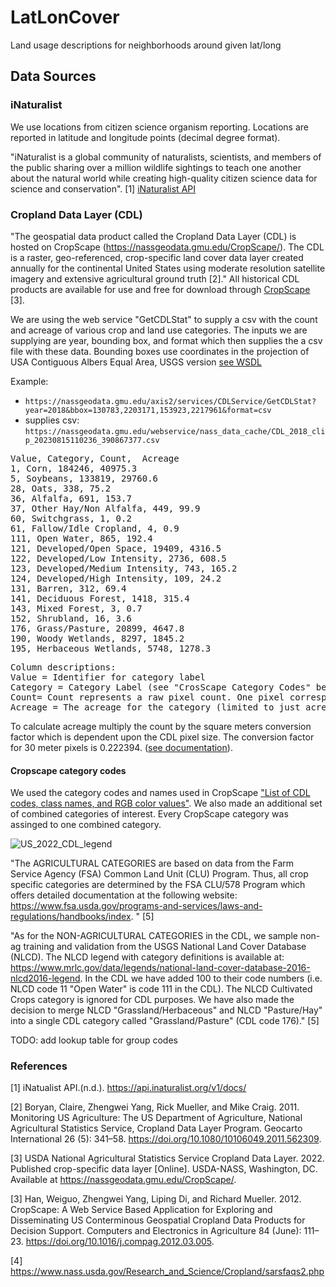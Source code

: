 # LatLonCover
Land usage descriptions for neighborhoods around given lat/long

## Data Sources

### iNaturalist

We use locations from citizen science organism reporting. Locations are reported in latitude and longitude points (decimal degree format).

"iNaturalist is a global community of naturalists, scientists, and members of the public sharing over a million wildlife sightings to teach one another about the natural world while creating high-quality citizen science data for science and conservation". [1]
[iNaturalist API](https://api.inaturalist.org/v1/docs/)

### Cropland Data Layer (CDL)

"The geospatial data product called the Cropland Data Layer (CDL) is hosted on CropScape (https://nassgeodata.gmu.edu/CropScape/). The CDL is a raster, geo-referenced, crop-specific land cover data layer created annually for the continental United States using moderate resolution satellite imagery and extensive agricultural ground truth [2]." All historical CDL products are available for use and free for download through [CropScape](https://nassgeodata.gmu.edu/CropScape/devhelp/help.html) [3].

We are using the web service "GetCDLStat" to supply a csv with the count and acreage of various crop and land use categories.  The inputs we are supplying are year, bounding box, and format which then supplies the a csv file with these data. Bounding boxes use coordinates in the projection of USA Contiguous Albers Equal Area, USGS version [see WSDL](https://nassgeodata.gmu.edu/axis2/services/CDLService?wsdl)

Example:
* `https://nassgeodata.gmu.edu/axis2/services/CDLService/GetCDLStat?year=2018&bbox=130783,2203171,153923,2217961&format=csv`
* supplies csv: `https://nassgeodata.gmu.edu/webservice/nass_data_cache/CDL_2018_clip_20230815110236_390867377.csv`

<pre>
Value, Category, Count,  Acreage
1, Corn, 184246, 40975.3
5, Soybeans, 133819, 29760.6
28, Oats, 338, 75.2
36, Alfalfa, 691, 153.7
37, Other Hay/Non Alfalfa, 449, 99.9
60, Switchgrass, 1, 0.2
61, Fallow/Idle Cropland, 4, 0.9
111, Open Water, 865, 192.4
121, Developed/Open Space, 19409, 4316.5
122, Developed/Low Intensity, 2736, 608.5
123, Developed/Medium Intensity, 743, 165.2
124, Developed/High Intensity, 109, 24.2
131, Barren, 312, 69.4
141, Deciduous Forest, 1418, 315.4
143, Mixed Forest, 3, 0.7
152, Shrubland, 16, 3.6
176, Grass/Pasture, 20899, 4647.8
190, Woody Wetlands, 8297, 1845.2
195, Herbaceous Wetlands, 5748, 1278.3
</pre>

<pre>
Column descriptions:
Value = Identifier for category label
Category = Category Label (see "CrosScape Category Codes" below). Note that category labels are note unique (e.g. Two "Barren" categories with ids 65 and 131).
Count= Count represents a raw pixel count. One pixel corresponds to 30 meters.
Acreage = The acreage for the category (limited to just acreage within the bounding box supplied) at the time point(year) supplied. 
</pre>

To calculate acreage multiply the count by the square meters conversion factor which is dependent upon the CDL pixel size. The conversion factor for 30 meter pixels is 0.222394. ([see documentation](https://www.nass.usda.gov/Research_and_Science/Cropland/sarsfaqs2.php#Section2_1.0)).

#### Cropscape category codes

We used the category codes and names used in CropScape ["List of CDL codes, class names, and RGB color values"](https://www.nass.usda.gov/Research_and_Science/Cropland/docs/CDL_codes_names_colors.xlsx). We also made an additional set of combined categories of interest.  Every CropScape category was assinged to one combined category.

![US_2022_CDL_legend](https://www.nass.usda.gov/Research_and_Science/Cropland/docs/US_2022_CDL_legend.jpg)

"The AGRICULTURAL CATEGORIES are based on data from the Farm Service Agency (FSA) Common Land Unit (CLU) Program. Thus, all crop specific categories are determined by the FSA CLU/578 Program which offers detailed documentation at the following website: https://www.fsa.usda.gov/programs-and-services/laws-and-regulations/handbooks/index. " [5]

"As for the NON-AGRICULTURAL CATEGORIES in the CDL, we sample non-ag training and validation from the USGS National Land Cover Database (NLCD). The NLCD legend with category definitions is available at: https://www.mrlc.gov/data/legends/national-land-cover-database-2016-nlcd2016-legend. In the CDL we have added 100 to their code numbers (i.e. NLCD code 11 "Open Water" is code 111 in the CDL). The NLCD Cultivated Crops category is ignored for CDL purposes. We have also made the decision to merge NLCD "Grassland/Herbaceous" and NLCD "Pasture/Hay" into a single CDL category called "Grassland/Pasture" (CDL code 176)." [5]

TODO: add lookup table for group codes 

### References

[1] iNatualist API.(n.d.). https://api.inaturalist.org/v1/docs/ 

[2] Boryan, Claire, Zhengwei Yang, Rick Mueller, and Mike Craig. 2011. Monitoring US Agriculture: The US Department of Agriculture, National Agricultural Statistics Service, Cropland Data Layer Program. Geocarto International 26 (5): 341–58. https://doi.org/10.1080/10106049.2011.562309.

[3] USDA National Agricultural Statistics Service Cropland Data Layer. 2022. Published crop-specific data layer [Online]. USDA-NASS, Washington, DC. Available at https://nassgeodata.gmu.edu/CropScape/. 

[3] Han, Weiguo, Zhengwei Yang, Liping Di, and Richard Mueller. 2012. CropScape: A Web Service Based Application for Exploring and Disseminating US Conterminous Geospatial Cropland Data Products for Decision Support. Computers and Electronics in Agriculture 84 (June): 111–23. https://doi.org/10.1016/j.compag.2012.03.005.

[4] https://www.nass.usda.gov/Research_and_Science/Cropland/sarsfaqs2.php



